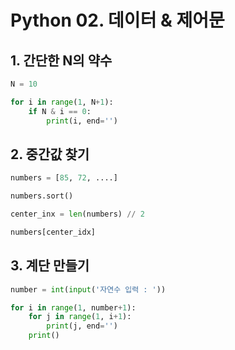 # Python 02. 데이터 & 제어문



## 1. 간단한 N의 약수

```python
N = 10

for i in range(1, N+1):
    if N & i == 0:
        print(i, end='')
```





## 2. 중간값 찾기

```python
numbers = [85, 72, ....]

numbers.sort()

center_inx = len(numbers) // 2

numbers[center_idx]
```





## 3. 계단 만들기

```python
number = int(input('자연수 입력 : '))

for i in range(1, number+1):
    for j in range(1, i+1):
        print(j, end='')
    print()
    
```



